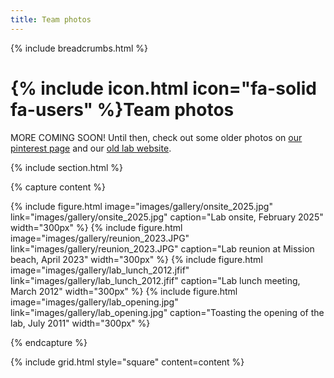 ```yaml
---
title: Team photos
---
```

{% include breadcrumbs.html %}

# {% include icon.html icon="fa-solid fa-users" %}Team photos

MORE COMING SOON! Until then, check out some older photos on [our pinterest page](https://www.pinterest.com/thesulab/) and our [old lab website](https://archive.sulab.org/media/photos/).

{% include section.html %}

{% capture content %}

{%
  include figure.html
  image="images/gallery/onsite_2025.jpg"
  link="images/gallery/onsite_2025.jpg"
  caption="Lab onsite, February 2025"
  width="300px"
%}
{%
  include figure.html
  image="images/gallery/reunion_2023.JPG"
  link="images/gallery/reunion_2023.JPG"
  caption="Lab reunion at Mission beach, April 2023"
  width="300px"
%}
{%
  include figure.html
  image="images/gallery/lab_lunch_2012.jfif"
  link="images/gallery/lab_lunch_2012.jfif"
  caption="Lab lunch meeting, March 2012"
  width="300px"
%}
{%
  include figure.html
  image="images/gallery/lab_opening.jpg"
  link="images/gallery/lab_opening.jpg"
  caption="Toasting the opening of the lab, July 2011"
  width="300px"
%}

{% endcapture %}

{% include grid.html style="square" content=content %}




